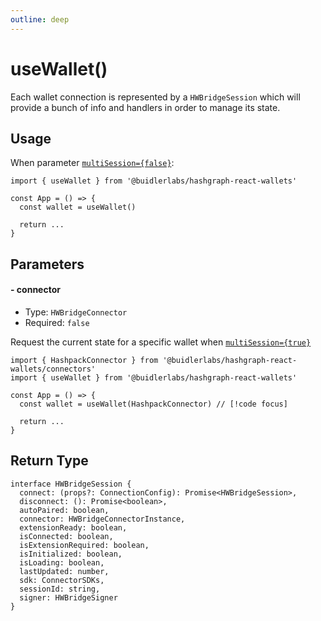 ```yaml
---
outline: deep
---
```


# useWallet()

Each wallet connection is represented by a `HWBridgeSession` which will provide a bunch of info and handlers in order to manage its state.

## Usage

When parameter [`multiSession={false}`](/configuration.html#%F0%9F%94%80-multisession):

```tsx
import { useWallet } from '@buidlerlabs/hashgraph-react-wallets'

const App = () => {
  const wallet = useWallet()

  return ...
}
```

## Parameters

#### - connector
* Type: `HWBridgeConnector`
* Required: `false`

Request the current state for a specific wallet when [`multiSession={true}`](/configuration.html#%F0%9F%94%80-multisession)

```tsx
import { HashpackConnector } from '@buidlerlabs/hashgraph-react-wallets/connectors'
import { useWallet } from '@buidlerlabs/hashgraph-react-wallets'

const App = () => {
  const wallet = useWallet(HashpackConnector) // [!code focus]

  return ...
}
```

## Return Type

```tsx
interface HWBridgeSession {
  connect: (props?: ConnectionConfig): Promise<HWBridgeSession>,
  disconnect: (): Promise<boolean>,
  autoPaired: boolean,
  connector: HWBridgeConnectorInstance,
  extensionReady: boolean,
  isConnected: boolean,
  isExtensionRequired: boolean,
  isInitialized: boolean,
  isLoading: boolean,
  lastUpdated: number,
  sdk: ConnectorSDKs,
  sessionId: string,
  signer: HWBridgeSigner
}
```
